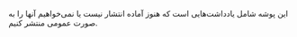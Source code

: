این پوشه شامل یادداشت‌هایی است که هنوز آماده انتشار نیست یا نمی‌خواهیم آنها را به صورت عمومی منتشر کنیم.
